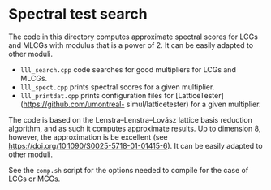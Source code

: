 Spectral test search
====================

The code in this directory computes approximate spectral scores for LCGs
and MLCGs with modulus that is a power of 2. It can be easily adapted to
other moduli.

- `lll_search.cpp` code searches for good multipliers for LCGs and MLCGs.
- `lll_spect.cpp` prints spectral scores for a given multiplier.
- `lll_printdat.cpp` prints configuration files for [LatticeTester](https://github.com/umontreal- simul/latticetester) for a given multiplier.

The code is based on the Lenstra–Lenstra–Lovász lattice basis reduction
algorithm, and as such it computes approximate results. Up to dimension 8,
however, the approximation is be excellent (see
<https://doi.org/10.1090/S0025-5718-01-01415-6>). 
It can be easily adapted to other moduli.

See the `comp.sh` script for the options needed to compile for the 
case of LCGs or MCGs.
